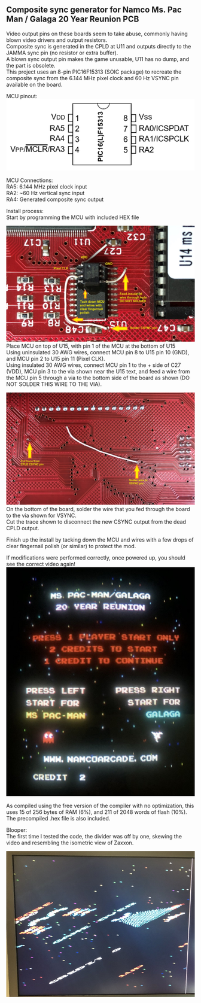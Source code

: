 ## Composite sync generator for Namco Ms. Pac Man / Galaga 20 Year Reunion PCB

Video output pins on these boards seem to take abuse, commonly having blown video drivers and output resistors.  
Composite sync is generated in the CPLD at U11 and outputs directly to the JAMMA sync pin (no resistor or extra buffer).  
A blown sync output pin makes the game unusable, U11 has no dump, and the part is obsolete.  
This project uses an 8-pin PIC16F15313 (SOIC package) to recreate the composite sync from the 6.144 MHz pixel clock and 60 Hz VSYNC pin available on the board.

MCU pinout:  
![pinout](pics/pinout.png)

MCU Connections:  
RA5: 6.144 MHz pixel clock input  
RA2: ~60 Hz vertical sync input  
RA4: Generated composite sync output  

Install process:  
Start by programming the MCU with included HEX file

![installed_top](pics/installed_top.jpg)
Place MCU on top of U15, with pin 1 of the MCU at the bottom of U15  
Using uninsulated 30 AWG wires, connect MCU pin 8 to U15 pin 10 (GND), and MCU pin 2 to U15 pin 11 (Pixel CLK).  
Using insulated 30 AWG wires, connect MCU pin 1 to the + side of C27 (VDD), MCU pin 3 to the via shown near the U15 text, and feed a wire from the MCU pin 5 through a via to the bottom side of the board as shown (DO NOT SOLDER THIS WIRE TO THE VIA).

![installed_bottom](pics/installed_bottom.jpg)
On the bottom of the board, solder the wire that you fed through the board to the via shown for VSYNC.  
Cut the trace shown to disconnect the new CSYNC output from the dead CPLD output.

Finish up the install by tacking down the MCU and wires with a few drops of clear fingernail polish (or similar) to protect the mod.

If modifications were performed correctly, once powered up, you should see the correct video again!
![working](pics/working.jpg)

As compiled using the free version of the compiler with no optimization, this uses 15 of 256 bytes of RAM (6%), and 211 of 2048 words of flash (10%).  
The precompiled .hex file is also included.

Blooper:  
The first time I tested the code, the divider was off by one, skewing the video and resembling the isometric view of Zaxxon.

![blooper_zaxxon_mode](pics/blooper_zaxxon_mode.jpg)
